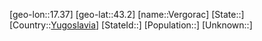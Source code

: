﻿---
location: [43.2,17.37]
type: City
tags:
- geo/City


SpocWebEntityId: 35248
isDeleted: false
confidential: public

---
[geo-lon::17.37]
[geo-lat::43.2]
[name::Vergorac]
[State::]
[Country::[Yugoslavia](geo/Continent/Europe/Yugoslavia.md)]
[StateId::]
[Population::]
[Unknown::]

